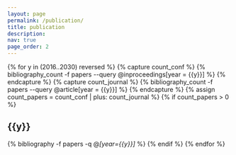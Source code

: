 ```yaml
---
layout: page
permalink: /publication/
title: publication
description:
nav: true
page_order: 2
---
```


<div class="publications">

{% for y in (2016..2030) reversed %}
  {% capture count_conf %} {% bibliography_count -f papers --query @inproceedings[year = {{y}}] %} {% endcapture %}
  {% capture count_journal %} {% bibliography_count -f papers --query @article[year = {{y}}] %} {% endcapture %}
  {% assign count_papers = count_conf | plus: count_journal %}
  {% if count_papers > 0 %}
    <h2 class="year">{{y}}</h2>
    {% bibliography -f papers -q @*[year={{y}}]* %}
  {% endif %}
  {% endfor %}


</div>
